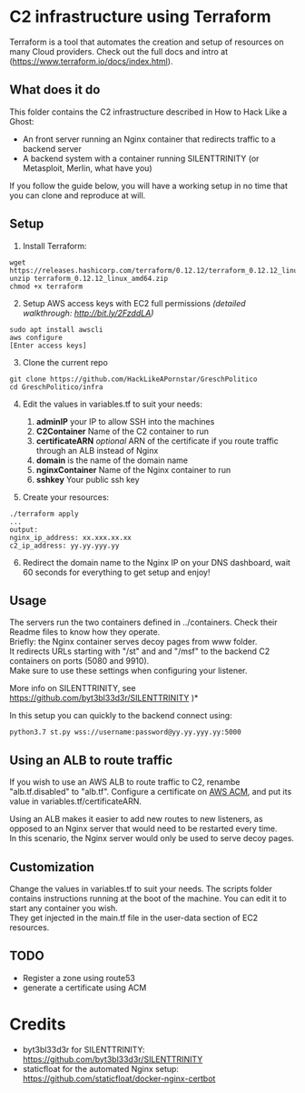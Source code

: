 # C2 infrastructure using Terraform

Terraform is a tool that automates the creation and setup of resources on many Cloud providers. Check out the full docs and intro at (https://www.terraform.io/docs/index.html).  

## What does it do
This folder contains the C2 infrastructure described in How to Hack Like a Ghost:
- An front server running an Nginx container that redirects traffic to a backend server
- A backend system with a container running SILENTTRINITY (or Metasploit, Merlin, what have you)

If you follow the guide below, you will have a working setup in no time that you can clone and reproduce at will.
## Setup
1. Install Terraform:
```
wget https://releases.hashicorp.com/terraform/0.12.12/terraform_0.12.12_linux_amd64.zip
unzip terraform_0.12.12_linux_amd64.zip 
chmod +x terraform
```  
2. Setup AWS access keys with EC2 full permissions *(detailed walkthrough: http://bit.ly/2FzddLA)*

```
sudo apt install awscli
aws configure
[Enter access keys]
```  
   
3. Clone the current repo  
```
git clone https://github.com/HackLikeAPornstar/GreschPolitico
cd GreschPolitico/infra
```  
4. Edit the values in variables.tf to suit your needs:
   1. **adminIP** your IP to allow SSH into the machines  
   2. **C2Container** Name of the C2 container to run
   3. **certificateARN** *optional* ARN of the certificate if you route traffic through an ALB instead of Nginx 
   4. **domain** is the name of the domain name   
   5. **nginxContainer** Name of the Nginx container to run   
   6. **sshkey** Your public ssh key
   
5. Create your resources:
```
./terraform apply
...
output:
nginx_ip_address: xx.xxx.xx.xx
c2_ip_address: yy.yy.yyy.yy

``` 
6. Redirect the domain name to the Nginx IP on your DNS dashboard, wait 60 seconds for everything to get setup and enjoy!  


## Usage

The servers run the two containers defined in ../containers. Check their Readme files to know how they operate.  
Briefly: the Nginx container serves decoy pages from www folder.   
It redirects URLs starting with "/st" and and "/msf" to the backend C2 containers on ports (5080 and 9910).  
Make sure to use these settings when configuring your listener.

More info on SILENTTRINITY, see https://github.com/byt3bl33d3r/SILENTTRINITY )*  

In this setup you can quickly to the backend connect using:
```
python3.7 st.py wss://username:password@yy.yy.yyy.yy:5000
``` 
## Using an ALB to route traffic
If you wish to use an AWS ALB to route traffic to C2, renambe "alb.tf.disabled" to "alb.tf". Configure a certificate on [AWS ACM](https://docs.aws.amazon.com/acm/latest/userguide/import-certificate.html), and put its value in variables.tf/certificateARN.  

Using an ALB makes it easier to add new routes to new listeners, as opposed to an Nginx server that would need to be restarted every time.  
In this scenario, the Nginx server would only be used to serve decoy pages.

## Customization
Change the values in variables.tf to suit your needs. The scripts folder contains instructions running at the boot of the machine. You can edit it to start any container you wish.  
They get injected in the main.tf file in the user-data section of EC2 resources.

## TODO
- Register a zone using route53
- generate a certificate using ACM

# Credits
- byt3bl33d3r for SILENTTRINITY: https://github.com/byt3bl33d3r/SILENTTRINITY
- staticfloat for the automated Nginx setup: https://github.com/staticfloat/docker-nginx-certbot 